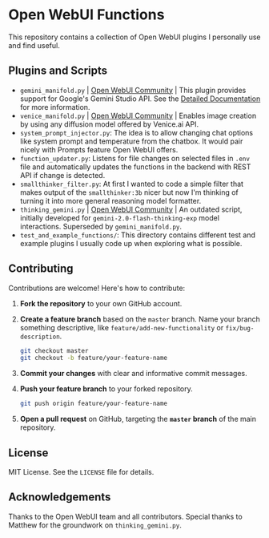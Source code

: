 # Open WebUI Functions

This repository contains a collection of Open WebUI plugins I personally use and find useful.

## Plugins and Scripts

-   `gemini_manifold.py` | [Open WebUI Community](https://openwebui.com/f/suurt8ll/gemini_manifold) | This plugin provides support for Google's Gemini Studio API. See the [Detailed Documentation](docs/gemini_manifold.md) for more information.
-   `venice_manifold.py` | [Open WebUI Community](https://openwebui.com/f/suurt8ll/venice_image_generation) | Enables image creation by using any diffusion model offered by Venice.ai API.
-   `system_prompt_injector.py`: The idea is to allow changing chat options like system prompt and temperature from the chatbox. It would pair nicely with Prompts feature Open WebUI offers.
-   `function_updater.py`: Listens for file changes on selected files in `.env` file and automatically updates the functions in the backend with REST API if change is detected.
-   `smallthinker_filter.py`: At first I wanted to code a simple filter that makes output of the `smallthinker:3b` nicer but now I'm thinking of turning it into more general reasoning model formatter.
-   `thinking_gemini.py` | [Open WebUI Community](https://openwebui.com/f/suurt8ll/thinking_gemini) | An outdated script, initially developed for `gemini-2.0-flash-thinking-exp` model interactions. Superseded by `gemini_manifold.py`.
-   `test_and_example_functions/`: This directory contains different test and example plugins I usually code up when exploring what is possible.

## Contributing

Contributions are welcome! Here's how to contribute:

1.  **Fork the repository** to your own GitHub account.
2.  **Create a feature branch** based on the `master` branch.  Name your branch something descriptive, like `feature/add-new-functionality` or `fix/bug-description`.

    ```bash
    git checkout master
    git checkout -b feature/your-feature-name
    ```

3.  **Commit your changes** with clear and informative commit messages.
4.  **Push your feature branch** to your forked repository.

    ```bash
    git push origin feature/your-feature-name
    ```

5.  **Open a pull request** on GitHub, targeting the **`master` branch** of the main repository.

## License

MIT License. See the `LICENSE` file for details.

## Acknowledgements

Thanks to the Open WebUI team and all contributors. Special thanks to Matthew for the groundwork on `thinking_gemini.py`.